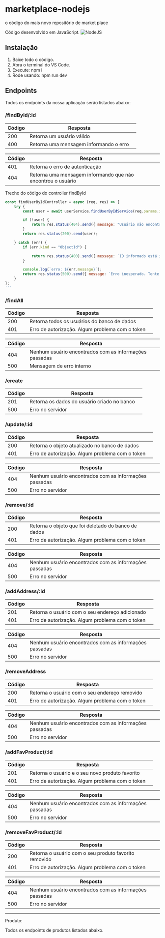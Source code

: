 # marketplace-nodejs

o código do mais novo repositório de market place

Código desenvolvido em JavaScript.
![NodeJS](https://miro.medium.com/v2/resize:fit:1400/1*aeWo6e6FC8InJwBl3TmpDw.jpeg "NodeJS")

## Instalação

1. Baixe todo o código.
2. Abra o terminal do VS Code.
3. Execute: npm i
4. Rode usando: npm run dev

## Endpoints

Todos os endpoints da nossa aplicação serão listados abaixo:

### /findById/:id


| Código | Resposta                               |   |
| --------- | ---------------------------------------- | --- |
| 200     | Retorna um usuário válido            |   |
| 400     | Retorna uma mensagem informando o erro |   |


| Código | Resposta                                                      |   |
| --------- | --------------------------------------------------------------- | --- |
| 401     | Retorna o erro de autenticação                              |   |
| 404     | Retorna uma mensagem informando que não encontrou o usuário |   |

Trecho do código do controller findById

````javascript
const findUserByIdController = async (req, res) => {
    try {
        const user = await userService.findUserByIdService(req.params.id);

        if (!user) {
            return res.status(404).send({ message: "Usuário não encontrado. Tente novamente." });
        }
        return res.status(200).send(user);

    } catch (err) {
        if (err.kind == "ObjectId") {

            return res.status(400).send({ message: `ID informado está incorreto. Tente novamente` });
        }

        console.log(`erro: ${err.message}`);
        return res.status(500).send({ message: `Erro inesperado. Tente novamente!` });
    }
};
```
````

### /findAll


| Código | Resposta                                          |   |
| --------- | --------------------------------------------------- | --- |
| 200     | Retorna todos os usuários do banco de dados      |   |
| 401     | Erro de autorização. Algum problema com o token |   |


| Código | Resposta                                                  |   |
| --------- | ----------------------------------------------------------- | --- |
| 404     | Nenhum usuário encontrados com as informações passadas |   |
| 500     | Mensagem de erro interno                                  |   |

### /create


| Código | Resposta                                     |   |
| --------- | ---------------------------------------------- | --- |
| 201     | Retorna os dados do usuário criado no banco |   |
| 500     | Erro no servidor                             |   |

### /update/:id


| Código | Resposta                                          |   |
| --------- | --------------------------------------------------- | --- |
| 200     | Retorna o objeto atualizado no banco de dados     |   |
| 401     | Erro de autorização. Algum problema com o token |   |


| Código | Resposta                                                  |   |
| --------- | ----------------------------------------------------------- | --- |
| 404     | Nenhum usuário encontrados com as informações passadas |   |
| 500     | Erro no servidor                                          |   |

### /remove/:id


| Código | Resposta                                            |   |
| --------- | ----------------------------------------------------- | --- |
| 200     | Retorna o objeto que foi deletado do banco de dados |   |
| 401     | Erro de autorização. Algum problema com o token   |   |


| Código | Resposta                                                  |   |
| --------- | ----------------------------------------------------------- | --- |
| 404     | Nenhum usuário encontrados com as informações passadas |   |
| 500     | Erro no servidor                                          |   |

### /addAddress/:id


| Código | Resposta                                          |   |
| --------- | --------------------------------------------------- | --- |
| 201     | Retorna o usuário com o seu endereço adicionado |   |
| 401     | Erro de autorização. Algum problema com o token |   |


| Código | Resposta                                                  |   |
| --------- | ----------------------------------------------------------- | --- |
| 404     | Nenhum usuário encontrados com as informações passadas |   |
| 500     | Erro no servidor                                          |   |

### /removeAddress


| Código | Resposta                                          |   |
| --------- | --------------------------------------------------- | --- |
| 200     | Retorna o usuário com o seu endereço removido   |   |
| 401     | Erro de autorização. Algum problema com o token |   |


| Código | Resposta                                                  |   |
| --------- | ----------------------------------------------------------- | --- |
| 404     | Nenhum usuário encontrados com as informações passadas |   |
| 500     | Erro no servidor                                          |   |

### /addFavProduct/:id


| Código | Resposta                                          |   |
| --------- | --------------------------------------------------- | --- |
| 201     | Retorna o usuário e o seu novo produto favorito  |   |
| 401     | Erro de autorização. Algum problema com o token |   |


| Código | Resposta                                                  |   |
| --------- | ----------------------------------------------------------- | --- |
| 404     | Nenhum usuário encontrados com as informações passadas |   |
| 500     | Erro no servidor                                          |   |

### /removeFavProduct/:id


| Código | Resposta                                               |   |
| --------- | -------------------------------------------------------- | --- |
| 200     | Retorna o usuário com o seu produto favorito removido |   |
| 401     | Erro de autorização. Algum problema com o token      |   |


| Código | Resposta                                                  |   |
| --------- | ----------------------------------------------------------- | --- |
| 404     | Nenhum usuário encontrados com as informações passadas |   |
| 500     | Erro no servidor                                          |   |



---




Produto:

Todos os endpoints de produtos listados abaixo.
